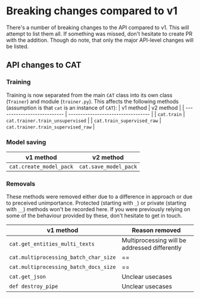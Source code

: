 # Breaking changes compared to v1

There's a number of breaking changes to the API compared to v1.
This will attempt to list them all.
If something was missed, don't hesitate to create PR with the addition.
Though do note, that only the major API-level changes will be listed.

## API changes to CAT

### Training

Training is now separated from the main `CAT` class into its own class (`Trainer`) and module (`trainer.py`).
This affects the following methods (assumption is that `cat` is an instance of `CAT`):
|          v1 method          |           v2 method                |
| --------------------------- | ---------------------------------- |
| `cat.train`                 | `cat.trainer.train_unsupervised`   |
| `cat.train_supervised_raw`  | `cat.trainer.train_supervised_raw` |

### Model saving

|          v1 method          |           v2 method                |
| --------------------------- | ---------------------------------- |
| `cat.create_model_pack`     | `cat.save_model_pack`              |

### Removals

These methods were removed either due to a difference in approach or due to preceived unimportance.
Protected (starting with `_`) or private (starting with `__`) methods won't be recorded here.
If you were previously relying on some of the behaviour provided by these, don't hesitate to get in touch.

|            v1 method           |              Reason removed                   |
| ------------------------------ | --------------------------------------------- |
| `cat.get_entities_multi_texts` | Multiprocessing will be addressed differently |
| `cat.multiprocessing_batch_char_size` |                 ==||==                 |
| `cat.multiprocessing_batch_docs_size` |                 ==||==                 |
| `cat.get_json`                 | Unclear usecases                              |
| `def destroy_pipe`             | Unclear usecases                              |
